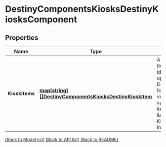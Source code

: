 # DestinyComponentsKiosksDestinyKiosksComponent

## Properties
Name | Type | Description | Notes
------------ | ------------- | ------------- | -------------
**KioskItems** | [**map[string][]DestinyComponentsKiosksDestinyKioskItem**](array.md) | A dictionary keyed by the Kiosk Vendor&#39;s hash identifier (use it to look up the DestinyVendorDefinition for the relevant kiosk vendor), and whose value is a list of all the items that the user can \&quot;see\&quot; in the Kiosk, and any other interesting metadata. | [optional] 

[[Back to Model list]](../README.md#documentation-for-models) [[Back to API list]](../README.md#documentation-for-api-endpoints) [[Back to README]](../README.md)


